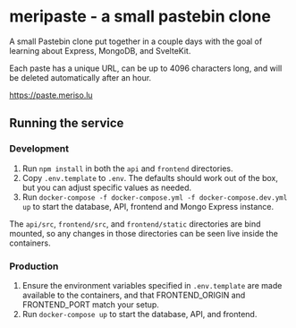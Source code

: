 # meripaste - a small pastebin clone

A small Pastebin clone put together in a couple days with the goal of learning about Express, MongoDB, and SvelteKit.

Each paste has a unique URL, can be up to 4096 characters long, and will be deleted automatically after an hour.

https://paste.meriso.lu

## Running the service
### Development
1. Run `npm install` in both the `api` and `frontend` directories.
2. Copy `.env.template` to `.env`. The defaults should work out of the box, but you can adjust specific values as needed.
3. Run `docker-compose -f docker-compose.yml -f docker-compose.dev.yml up` to start the database, API, frontend and Mongo Express instance.

The `api/src`, `frontend/src`, and `frontend/static` directories are bind mounted, so any changes in those directories can be seen live inside the containers.

### Production
1. Ensure the environment variables specified in `.env.template` are made available to the containers, and that FRONTEND_ORIGIN and FRONTEND_PORT match your setup.
2. Run `docker-compose up` to start the database, API, and frontend.
